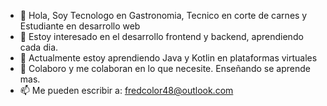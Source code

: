 - 👋 Hola, Soy Tecnologo en Gastronomia, Tecnico en corte de carnes y Estudiante en desarrollo web
- 👀 Estoy interesado en el desarrollo frontend y backend, aprendiendo cada dia.
- 🌱 Actualmente estoy aprendiendo Java y Kotlin en plataformas virtuales
- 💞️ Colaboro y me colaboran en lo que necesite. Enseñando se aprende mas.
- 📫 Me pueden escribir a: fredcolor48@outlook.com

<!---
yoma75/yoma75 is a ✨ special ✨ repository because its `README.md` (this file) appears on your GitHub profile.
You can click the Preview link to take a look at your changes.
--->
